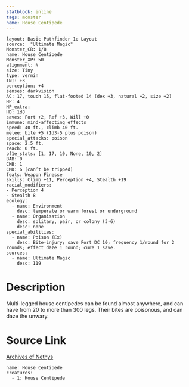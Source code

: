 ```yaml
---
statblock: inline
tags: monster
name: House Centipede
---
```

```statblock
layout: Basic Pathfinder 1e Layout
source:  "Ultimate Magic"
Monster_CR: 1/8
name: House Centipede
Monster_XP: 50
alignment: N
size: Tiny
type: vermin
INI: +3
perception: +4
senses: darkvision
AC: 17, touch 15, flat-footed 14 (dex +3, natural +2, size +2)
HP: 4
HP_extra: 
HD: 1d8
saves: Fort +2, Ref +3, Will +0
immune: mind-affecting effects
speed: 40 ft., climb 40 ft.
melee: bite +5 (1d3-5 plus poison)
special_attacks: poison
space: 2.5 ft.
reach: 0 ft.
pf1e_stats: [1, 17, 10, None, 10, 2]
BAB: 0
CMB: 1
CMD: 6 (can’t be tripped)
feats: Weapon Finesse
skills: Climb +11, Perception +4, Stealth +19
racial_modifiers:
- Perception 4
- Stealth 8
ecology:
  - name: Environment
    desc: temperate or warm forest or underground
  - name: Organisation
    desc: solitary, pair, or colony (3-6)
    desc: none
special_abilities:
  - name: Poison (Ex)
    desc: Bite-injury; save Fort DC 10; frequency 1/round for 2 rounds; effect daze 1 round; cure 1 save.
sources:
  - name: Ultimate Magic
    desc: 119
```
# Description
Multi-legged house centipedes can be found almost anywhere, and can have from 20 to more than 300 legs. Their bites are poisonous, and can daze the unwary.
# Source Link
[Archives of Nethys](https://aonprd.com/MonsterDisplay.aspx?ItemName=House%20Centipede)
```encounter-table
name: House Centipede
creatures:
  - 1: House Centipede
```
